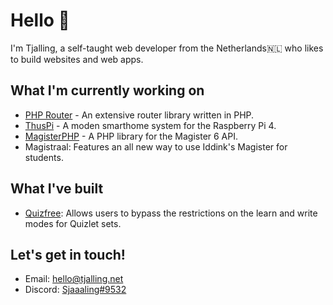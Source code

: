 # Hello 👋

I'm Tjalling, a self-taught web developer from the Netherlands🇳🇱 who likes to build websites and web apps.

## What I'm currently working on

- [PHP Router](https://github.com/tjallingf/php-router/) - An extensive router library written in PHP.
- [ThusPi](https://github.com/tjallingf/thuspi) - A moden smarthome system for the Raspberry Pi 4.
- [MagisterPHP](https://github.com/tjallingf/magister-php) - A PHP library for the Magister 6 API.
- Magistraal: Features an all new way to use Iddink's Magister for students.

## What I've built
- [Quizfree](https://github.com/tjallingf/quizfree/): Allows users to bypass the restrictions on the learn and write modes for Quizlet sets.

## Let's get in touch!

- Email: [hello@tjalling.net](mailto:hello@tjalling.net)
- Discord: [Sjaaaling#9532](https://discord.com/users/512328135698808832)
